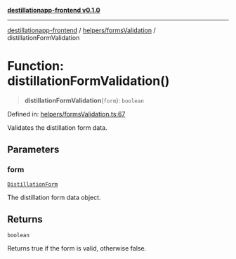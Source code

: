 [**destillationapp-frontend v0.1.0**](../../../README.md)

***

[destillationapp-frontend](../../../modules.md) / [helpers/formsValidation](../README.md) / distillationFormValidation

# Function: distillationFormValidation()

> **distillationFormValidation**(`form`): `boolean`

Defined in: [helpers/formsValidation.ts:67](https://github.com/DestillApp/main/blob/ec2df52a50a22efb35f12a0243274f6d03fbca52/frontend/src/helpers/formsValidation.ts#L67)

Validates the distillation form data.

## Parameters

### form

[`DistillationForm`](../../../types/forms/distillationForm/interfaces/DistillationForm.md)

The distillation form data object.

## Returns

`boolean`

Returns true if the form is valid, otherwise false.
